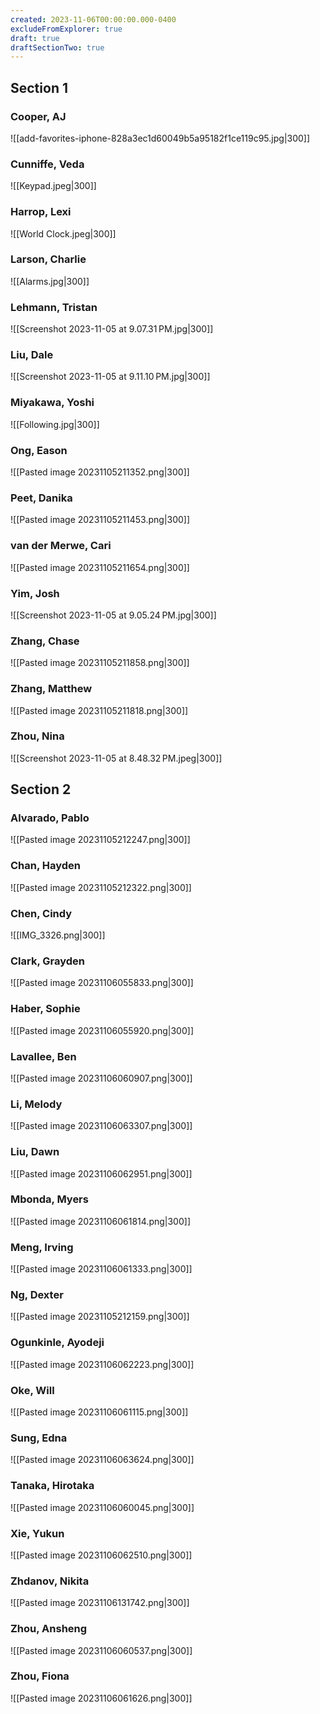 ```yaml
---
created: 2023-11-06T00:00:00.000-0400
excludeFromExplorer: true
draft: true
draftSectionTwo: true
---
```

## Section 1

### Cooper, AJ
![[add-favorites-iphone-828a3ec1d60049b5a95182f1ce119c95.jpg|300]]
### Cunniffe, Veda
![[Keypad.jpeg|300]]
### Harrop, Lexi
![[World Clock.jpeg|300]]
### Larson, Charlie
![[Alarms.jpg|300]]
### Lehmann, Tristan
![[Screenshot 2023-11-05 at 9.07.31 PM.jpg|300]]
### Liu, Dale
![[Screenshot 2023-11-05 at 9.11.10 PM.jpg|300]]
### Miyakawa, Yoshi
![[Following.jpg|300]]
### Ong, Eason
![[Pasted image 20231105211352.png|300]]
### Peet, Danika
![[Pasted image 20231105211453.png|300]]
### van der Merwe, Cari
![[Pasted image 20231105211654.png|300]]
### Yim, Josh
![[Screenshot 2023-11-05 at 9.05.24 PM.jpg|300]]
### Zhang, Chase
![[Pasted image 20231105211858.png|300]]
### Zhang, Matthew
![[Pasted image 20231105211818.png|300]]
### Zhou, Nina
![[Screenshot 2023-11-05 at 8.48.32 PM.jpeg|300]]

## Section 2

### Alvarado, Pablo
![[Pasted image 20231105212247.png|300]]
### Chan, Hayden
![[Pasted image 20231105212322.png|300]]
### Chen, Cindy
![[IMG_3326.png|300]]
### Clark, Grayden
![[Pasted image 20231106055833.png|300]]
### Haber, Sophie
![[Pasted image 20231106055920.png|300]]
### Lavallee, Ben
![[Pasted image 20231106060907.png|300]]
### Li, Melody
![[Pasted image 20231106063307.png|300]]
### Liu, Dawn
![[Pasted image 20231106062951.png|300]]
### Mbonda, Myers
![[Pasted image 20231106061814.png|300]]
### Meng, Irving
![[Pasted image 20231106061333.png|300]]
### Ng, Dexter
![[Pasted image 20231105212159.png|300]]
### Ogunkinle, Ayodeji
![[Pasted image 20231106062223.png|300]]
### Oke, Will
![[Pasted image 20231106061115.png|300]]
### Sung, Edna
![[Pasted image 20231106063624.png|300]]
### Tanaka, Hirotaka
![[Pasted image 20231106060045.png|300]]
### Xie, Yukun
![[Pasted image 20231106062510.png|300]]
### Zhdanov, Nikita
![[Pasted image 20231106131742.png|300]]
### Zhou, Ansheng
![[Pasted image 20231106060537.png|300]]
### Zhou, Fiona
![[Pasted image 20231106061626.png|300]]
